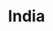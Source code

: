 ---
title: India
layout: post
description: summary
menu: nav/world/nations.html
image: 
tags: [Nations]
---